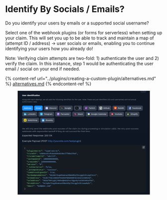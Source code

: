 # Identify By Socials / Emails?

Do you identify your users by emails or a supported social username?

Select one of the webhook plugins (or forms for serverless) when setting up your claim. This will set you up to be able to track and maintain a map of (attempt ID / address) -> user socials or emails, enabling you to continue identifying your users how you already do!

Note: Verifying claim attempts are two-fold: 1) authenticate the user and 2) verify the claim. In this instance, step 1 would be authenticating the user email / social on your end if needed.&#x20;

{% content-ref url="../plugins/creating-a-custom-plugin/alternatives.md" %}
[alternatives.md](../plugins/creating-a-custom-plugin/alternatives.md)
{% endcontent-ref %}

<figure><img src="../../../.gitbook/assets/image (225).png" alt=""><figcaption></figcaption></figure>
